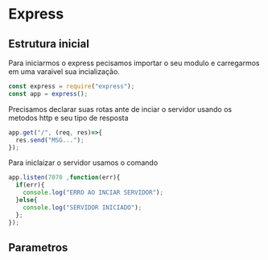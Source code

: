 # Express

## Estrutura inicial

Para iniciarmos o express pecisamos importar o seu modulo e carregarmos em uma varaivel sua incialização.

~~~js
const express = require("express");
const app = express();
~~~

Precisamos declarar suas rotas ante de inciar o servidor usando os metodos http e seu tipo de resposta
~~~js
app.get("/", (req, res)=>{
  res.send("MSG...");
});
~~~

Para iniclaizar o servidor usamos o comando

~~~js
app.listen(7070 ,function(err){
  if(err){
    console.log("ERRO AO INCIAR SERVIDOR");
  }else{
    console.log("SERVIDOR INICIADO");
  };
});
~~~

## Parametros

